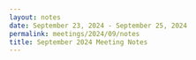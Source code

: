 ```yaml
---
layout: notes
date: September 23, 2024 - September 25, 2024
permalink: meetings/2024/09/notes
title: September 2024 Meeting Notes
---
```


